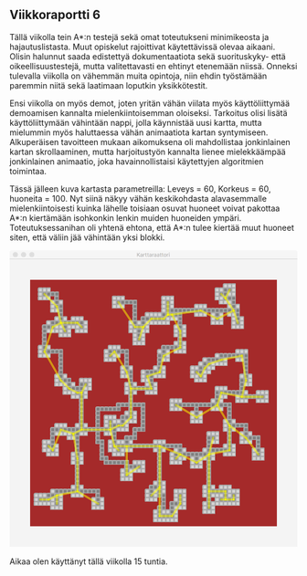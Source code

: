 ## Viikkoraportti 6

Tällä viikolla tein A*:n testejä sekä omat toteutukseni minimikeosta ja hajautuslistasta. Muut opiskelut rajoittivat käytettävissä olevaa aikaani.
Olisin halunnut saada edistettyä dokumentaatiota sekä suorituskyky- että oikeellisuustestejä, mutta valitettavasti en ehtinyt etenemään niissä.
Onneksi tulevalla viikolla on vähemmän muita opintoja, niin ehdin työstämään paremmin niitä sekä laatimaan loputkin yksikkötestit.


Ensi viikolla on myös demot, joten yritän vähän viilata myös käyttöliittymää demoamisen kannalta mielenkiintoisemman oloiseksi.
Tarkoitus olisi lisätä käyttöliittymään vähintään nappi, jolla käynnistää uusi kartta, mutta mielummin myös haluttaessa vähän
animaatiota kartan syntymiseen. Alkuperäisen tavoitteen mukaan aikomuksena oli mahdollistaa jonkinlainen kartan skrollaaminen,
mutta harjoitustyön kannalta lienee mielekkäämpää jonkinlainen animaatio, joka havainnollistaisi käytettyjen algoritmien toimintaa.


Tässä jälleen kuva kartasta parametreilla: Leveys = 60, Korkeus = 60, huoneita = 100. Nyt siinä näkyy vähän keskikohdasta alavasemmalle
mielenkiintoisesti kuinka lähelle toisiaan osuvat huoneet voivat pakottaa A*:n kiertämään isohkonkin lenkin muiden huoneiden ympäri.
Toteutuksessanihan oli yhtenä ehtona, että A*:n tulee kiertää muut huoneet siten, että väliin jää vähintään yksi blokki.

![alt text](https://github.com/majormalfunk/karttaraattori/blob/master/Dokumentaatio/Testikuva4.png "Kuva testitilanteesta")

Aikaa olen käyttänyt tällä viikolla 15 tuntia.
